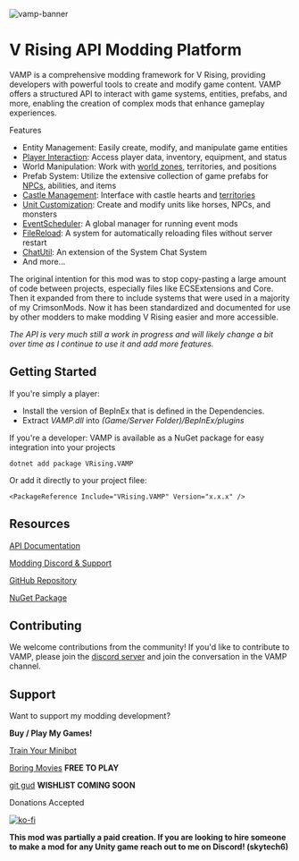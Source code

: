 ![vamp-banner](https://i.imgur.com/R5xL2Eg.png)

# V Rising API Modding Platform

VAMP is a comprehensive modding framework for V Rising, providing developers with powerful tools to create and modify game content. VAMP offers a structured API to interact with game systems, entities, prefabs, and more, enabling the creation of complex mods that enhance gameplay experiences.

Features
- Entity Management: Easily create, modify, and manipulate game entities
- [Player Interaction](https://vrising.wiki/docs/player-service.html): Access player data, inventory, equipment, and status
- World Manipulation: Work with [world zones](https://vrising.wiki/docs/worldregion-data.html), territories, and positions
- Prefab System: Utilize the extensive collection of game prefabs for [NPCs](https://vrising.wiki/docs/vbloods-data.html), abilities, and items
- [Castle Management](https://vrising.wiki/docs/castle-service.html): Interface with castle hearts and [territories](https://vrising.wiki/docs/territory-service.html)
- [Unit Customization](https://vrising.wiki/docs/spawn-service.html): Create and modify units like horses, NPCs, and monsters
- [EventScheduler](https://vrising.wiki/docs/event-scheduler.html): A global manager for running event mods
- [FileReload](https://vrising.wiki/docs/file-reload.html): A system for automatically reloading files without server restart
- [ChatUtil](https://vrising.wiki/docs/chat-util.html): An extension of the System Chat System
- And more...

The original intention for this mod was to stop copy-pasting a large amount of code between projects, especially files like ECSExtensions and Core. Then it expanded from there to include systems that were used in a majority of my CrimsonMods. Now it has been standardized and documented for use by other modders to make modding V Rising easier and more accessible. 

*The API is very much still a work in progress and will likely change a bit over time as I continue to use it and add more features.*

## Getting Started

If you're simply a player:
- Install the version of BepInEx that is defined in the Dependencies.
- Extract *VAMP.dll* into *(Game/Server Folder)/BepInEx/plugins*

If you're a developer:
VAMP is available as a NuGet package for easy integration into your projects
```
dotnet add package VRising.VAMP
```

Or add it directly to your project filee:
```
<PackageReference Include="VRising.VAMP" Version="x.x.x" />
```

## Resources
[API Documentation](https://vrising.wiki/)

[Modding Discord & Support](https://discord.gg/xzd5U5cNyD)

[GitHub Repository](https://github.com/CrimsonMods/VAMP/)

[NuGet Package](https://www.nuget.org/packages/VRising.VAMP)

## Contributing

We welcome contributions from the community! If you'd like to contribute to VAMP, please join the [discord server](https://discord.gg/xzd5U5cNyD) and join the conversation in the VAMP channel.

## Support

Want to support my modding development? 

**Buy / Play My Games!** 

[Train Your Minibot](https://store.steampowered.com/app/713740/Train_Your_Minibot/) 

[Boring Movies](https://store.steampowered.com/app/1792500/Boring_Movies/) **FREE TO PLAY**

[git gud](https://store.steampowered.com/app/1490570/git_gud/) **WISHLIST COMING SOON**

Donations Accepted

[![ko-fi](https://ko-fi.com/img/githubbutton_sm.svg)](https://ko-fi.com/skytech6)

**This mod was partially a paid creation. If you are looking to hire someone to make a mod for any Unity game reach out to me on Discord! (skytech6)**